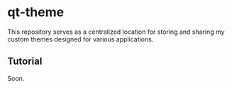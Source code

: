 # qt-theme

This repository serves as a centralized location for storing and sharing my custom themes designed for various applications.

## Tutorial

Soon.
